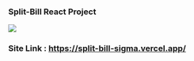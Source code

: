 
### Split-Bill React Project

<img align="center" src="https://media-hosting.imagekit.io/4d6eecf3f7b64ab4/Screenshot 2025-03-27 221541.png?Expires=1837709115&Key-Pair-Id=K2ZIVPTIP2VGHC&Signature=ojmGpxXSWlHLBCEVW4ziA2gu1tUDtVtvZsft~PxBkw2e4Sfiwz-rfxPLEvbNiVS1TehxHnDsUFN2cUAurHo2uYeCEf9ZfFvCAtXH2C~fzywdIlPRb3IT6kOVYhJHI0liSmMcXeBqKtIMblh4M7ifvdl3RKnYMqpMw0ybmJQ6FATKwz2rQUEg4d7CQf~YFaQeQhqxZ88LhkyQ9MITiyM01zhSfkqWBucFVvDQCqY22ZCRIqCNOl~mxKI34QwyFsAvXfxA3KJFYdAt6h3U9Cl8ANWVvYXUytpYcRS~SM5jn2J1TXIRyka2LOIof38ll2AMhgKPjjITljhsycftpUnTPA__"/>

### Site Link : https://split-bill-sigma.vercel.app/

